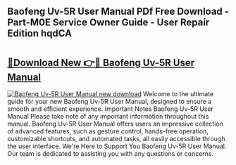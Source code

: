 ## Baofeng Uv-5R User Manual PDf Free Download - Part-M0E Service Owner Guide - User Repair Edition hqdCA

# <h2><a href="http://bc4579.oget.top/?id=Baofeng+Uv-5R+User+Manual">🔗Download New 👉🔴 Baofeng Uv-5R User Manual</a></h2>

[![Baofeng Uv-5R User Manual new download](https://i.imgur.com/5g1atiW.png)](http://bc4579.oget.top/?id=Baofeng+Uv-5R+User+Manual)
Welcome to the ultimate guide for your new Baofeng Uv-5R User Manual, designed to ensure a smooth and efficient experience. Important Notes Baofeng Uv-5R User Manual Please take note of any important information throughout this manual. Baofeng Uv-5R User Manual offers users an impressive collection of advanced features, such as gesture control, hands-free operation, customizable shortcuts, and automated tasks, all easily accessible through the user interface. We're Here to Support You Baofeng Uv-5R User Manual. Our team is dedicated to assisting you with any questions or concerns.
